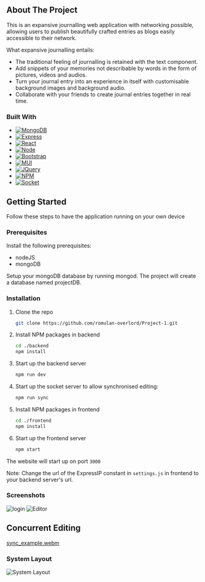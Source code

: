<!-- ABOUT THE PROJECT -->
## About The Project

This is an expansive journalling web application with networking possible, allowing users to publish beautifully crafted entries as blogs easily accessible to their network.

What expansive journalling entails:
* The traditional feeling of journalling is retained with the text component.
* Add snippets of your memories not describable by words in the form of pictures, videos and audios.
* Turn your journal entry into an experience in itself with customisable background images and background audio.
* Collaborate with your friends to create journal entries together in real time.






### Built With

* [![MongoDB][MongoDB.com]][Mongo-url]
* [![Express][Express.js]][Express-url]
* [![React][React.js]][React-url]
* [![Node][Node.js]][Node-url]
* [![Bootstrap][Bootstrap.com]][Bootstrap-url]
* [![MUI][Material.ui]][MUI-url]
* [![JQuery][JQuery.com]][JQuery-url]
* [![NPM][NPM.com]][NPM-url]
* [![Socket][Socket.io]][Socket-url]






<!-- GETTING STARTED -->
## Getting Started

Follow these steps to have the application running on your own device

### Prerequisites

Install the following prerequisites:
* nodeJS
* mongoDB

Setup your mongoDB database by running mongod.
The project will create a database named projectDB.


### Installation

1. Clone the repo
   ```sh
   git clone https://github.com/romulan-overlord/Project-1.git
   ```
2. Install NPM packages in backend
   ```sh
   cd ./backend
   npm install
   ```
3. Start up the backend server
   ```sh
   npm run dev
   ```
4. Start up the socket server to allow synchronised editing:
   ```sh
   npm run sync
   ```
5. Install NPM packages in frontend
   ```sh
   cd ./frontend
   npm install
   ```
6. Start up the frontend server
   ```sh
   npm start
   ```
The website will start up on port `3000`

Note: Change the url of the ExpressIP constant in `settings.js` in frontend to your backend server's url.


### Screenshots
![login](https://user-images.githubusercontent.com/77074247/235600619-9e0c47e9-4999-45c0-b048-da1c71ef3620.jpg)
![Editor](https://user-images.githubusercontent.com/77074247/235600633-ee536825-39fd-4af9-ba1e-f1227bf6827a.jpg)

## Concurrent Editing
[sync_example.webm](https://user-images.githubusercontent.com/77074247/235601007-13e97016-31d1-46e9-8d30-32a268e2d6ac.webm)



### System Layout

![System Layout](https://user-images.githubusercontent.com/77074247/235598941-5adca827-c1bb-441a-953b-65ac69b93b99.png)




<!-- MARKDOWN LINKS & IMAGES -->
[React.js]: https://img.shields.io/badge/React-20232A?style=for-the-badge&logo=react&logoColor=61DAFB
[React-url]: https://reactjs.org/
[Bootstrap.com]: https://img.shields.io/badge/Bootstrap-563D7C?style=for-the-badge&logo=bootstrap&logoColor=white
[Bootstrap-url]: https://getbootstrap.com
[JQuery.com]: https://img.shields.io/badge/jQuery-0769AD?style=for-the-badge&logo=jquery&logoColor=white
[JQuery-url]: https://jquery.com 
[MongoDB.com]: https://img.shields.io/badge/MongoDB-4EA94B?style=for-the-badge&logo=mongodb&logoColor=white
[Mongo-url]: https://www.mongodb.com/
[Express.js]: https://img.shields.io/badge/Express.js-000000?style=for-the-badge&logo=express&logoColor=white
[Express-url]: https://expressjs.com/
[Material.ui]: https://img.shields.io/badge/Material%20UI-007FFF?style=for-the-badge&logo=mui&logoColor=white
[MUI-url]: https://mui.com/
[Node.js]: https://img.shields.io/badge/Node.js-339933?style=for-the-badge&logo=nodedotjs&logoColor=white
[Node-url]: https://nodejs.org/
[NPM.com]: https://img.shields.io/badge/npm-CB3837?style=for-the-badge&logo=npm&logoColor=white
[NPM-url]: https://www.npmjs.com/
[Socket.io]: https://img.shields.io/badge/Socket.io-010101?&style=for-the-badge&logo=Socket.io&logoColor=white
[Socket-url]: https://socket.io/
[Yarn.com]: https://img.shields.io/badge/Yarn-2C8EBB?style=for-the-badge&logo=yarn&logoColor=white

[CSS.3]: https://img.shields.io/badge/CSS3-1572B6?style=for-the-badge&logo=css3&logoColor=white
[HTML.5]: https://img.shields.io/badge/HTML5-E34F26?style=for-the-badge&logo=html5&logoColor=white
[Javascript]: https://img.shields.io/badge/JavaScript-323330?style=for-the-badge&logo=javascript&logoColor=F7DF1E
[JSON]: https://img.shields.io/badge/json-5E5C5C?style=for-the-badge&logo=json&logoColor=white
